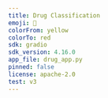 ```yaml
---
title: Drug Classification
emoji: 💊
colorFrom: yellow
colorTo: red
sdk: gradio
sdk_version: 4.16.0
app_file: drug_app.py
pinned: false
license: apache-2.0
test: v3
---
```

